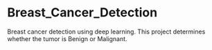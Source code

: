 # Breast_Cancer_Detection
Breast cancer detection using deep learning.
This project determines whether the tumor is Benign or Malignant.
